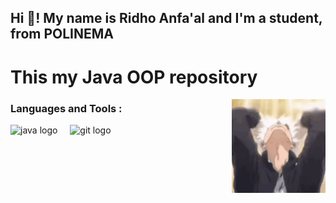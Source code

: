 <h2 align="left">Hi 👋! My name is Ridho Anfa'al and I'm a student, from POLINEMA</h2>
<h1 align="left">This my Java OOP repository</h1>

<img align="right" height="150" src="gojo-satoru.gif"  />

###

<div align="left">
  <h3>Languages and Tools :</h3>
  <img src="https://cdn.jsdelivr.net/gh/devicons/devicon/icons/java/java-original.svg" height="30" alt="java logo"  />
  <img width="12" />
  <img src="https://cdn.jsdelivr.net/gh/devicons/devicon/icons/git/git-original.svg" height="30" alt="git logo"  />
  <img width="12" />
</div>

###

<br clear="both">

###
